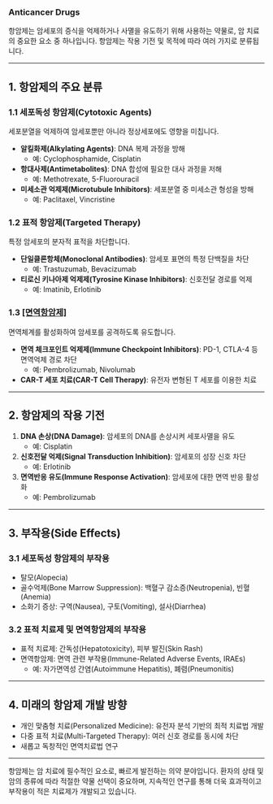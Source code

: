 ### Anticancer Drugs

항암제는 암세포의 증식을 억제하거나 사멸을 유도하기 위해 사용하는 약물로, 암 치료의 중요한 요소 중 하나입니다. 항암제는 작용 기전 및 목적에 따라 여러 가지로 분류됩니다.

---

## 1. **항암제의 주요 분류**

### 1.1 세포독성 항암제(Cytotoxic Agents)

세포분열을 억제하여 암세포뿐만 아니라 정상세포에도 영향을 미칩니다.

- **알킬화제(Alkylating Agents)**: DNA 복제 과정을 방해
    - 예: Cyclophosphamide, Cisplatin
- **항대사제(Antimetabolites)**: DNA 합성에 필요한 대사 과정을 저해
    - 예: Methotrexate, 5-Fluorouracil
- **미세소관 억제제(Microtubule Inhibitors)**: 세포분열 중 미세소관 형성을 방해
    - 예: Paclitaxel, Vincristine

### 1.2 표적 항암제(Targeted Therapy)

특정 암세포의 분자적 표적을 차단합니다.

- **단일클론항체(Monoclonal Antibodies)**: 암세포 표면의 특정 단백질을 차단
    - 예: Trastuzumab, Bevacizumab
- **티로신 키나아제 억제제(Tyrosine Kinase Inhibitors)**: 신호전달 경로를 억제
    - 예: Imatinib, Erlotinib

### 1.3 [[면역항암제]](Immunotherapy)

면역체계를 활성화하여 암세포를 공격하도록 유도합니다.

- **면역 체크포인트 억제제(Immune Checkpoint Inhibitors)**: PD-1, CTLA-4 등 면역억제 경로 차단
    - 예: Pembrolizumab, Nivolumab
- **CAR-T 세포 치료(CAR-T Cell Therapy)**: 유전자 변형된 T 세포를 이용한 치료

---

## 2. **항암제의 작용 기전**

1. **DNA 손상(DNA Damage)**: 암세포의 DNA를 손상시켜 세포사멸을 유도
    - 예: Cisplatin
2. **신호전달 억제(Signal Transduction Inhibition)**: 암세포의 성장 신호 차단
    - 예: Erlotinib
3. **면역반응 유도(Immune Response Activation)**: 암세포에 대한 면역 반응 활성화
    - 예: Pembrolizumab

---

## 3. **부작용(Side Effects)**

### 3.1 세포독성 항암제의 부작용

- 탈모(Alopecia)
- 골수억제(Bone Marrow Suppression): 백혈구 감소증(Neutropenia), 빈혈(Anemia)
- 소화기 증상: 구역(Nausea), 구토(Vomiting), 설사(Diarrhea)

### 3.2 표적 치료제 및 면역항암제의 부작용

- 표적 치료제: 간독성(Hepatotoxicity), 피부 발진(Skin Rash)
- 면역항암제: 면역 관련 부작용(Immune-Related Adverse Events, IRAEs)
    - 예: 자가면역성 간염(Autoimmune Hepatitis), 폐렴(Pneumonitis)

---

## 4. **미래의 항암제 개발 방향**

- 개인 맞춤형 치료(Personalized Medicine): 유전자 분석 기반의 최적 치료법 개발
- 다중 표적 치료(Multi-Targeted Therapy): 여러 신호 경로를 동시에 차단
- 새롭고 독창적인 면역치료법 연구

---

항암제는 암 치료에 필수적인 요소로, 빠르게 발전하는 의약 분야입니다. 환자의 상태 및 암의 종류에 따라 적절한 약물 선택이 중요하며, 지속적인 연구를 통해 더욱 효과적이고 부작용이 적은 치료제가 개발되고 있습니다.